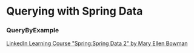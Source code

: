 # Querying with Spring Data
### QueryByExample

[LinkedIn Learning Course "Spring:Spring Data 2" by Mary Ellen Bowman](http://bit.ly/SpringData)
